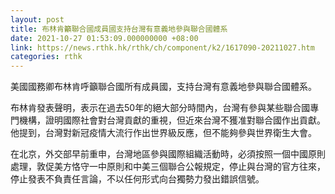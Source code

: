 ```yaml
---
layout: post
title: 布林肯籲聯合國成員國支持台灣有意義地參與聯合國體系
date: 2021-10-27 01:53:09.000000000 +08:00
link: https://news.rthk.hk/rthk/ch/component/k2/1617090-20211027.htm
categories: rthk
---
```


美國國務卿布林肯呼籲聯合國所有成員國，支持台灣有意義地參與聯合國體系。

布林肯發表聲明，表示在過去50年的絕大部分時間內，台灣有參與某些聯合國專門機構，證明國際社會對台灣貢獻的重視，但近來台灣不獲准對聯合國作出貢獻。他提到，台灣對新冠疫情大流行作出世界級反應，但不能夠參與世界衛生大會。

在北京，外交部早前重申，台灣地區參與國際組織活動時，必須按照一個中國原則處理，敦促美方恪守一中原則和中美三個聯合公報規定，停止與台灣的官方往來，停止發表不負責任言論，不以任何形式向台獨勢力發出錯誤信號。
